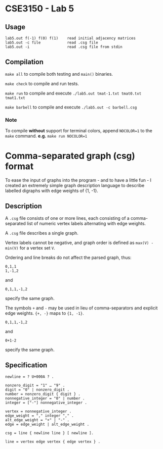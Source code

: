 # CSE3150 - Lab 5

## Usage

```
lab5.out f(-1) f(0) f(1)    read initial adjacency matrices
lab5.out -c file            read .csg file
lab5.out -i                 read .csg file from stdin
```

## Compilation

`make all` to compile both testing and `main()` binaries.

`make check` to compile and run tests.

`make run` to compile and execute `./lab5.out tmat-1.txt tmat0.txt tmat1.txt`

`make barbell` to compile and execute `./lab5.out -c barbell.csg`

### Note

To compile **without** support for terminal colors, append `NOCOLOR=1` to the
`make` command. **e.g.** `make run NOCOLOR=1`

# Comma-separated graph (csg) format

To ease the input of graphs into the program - and to have a little fun - I created an extremely simple graph description language to describe labelled digraphs with edge weights of {1, -1}.

## Description

A `.csg` file consists of one or more lines, each consisting of a comma-separated list of numeric vertex labels alternating with edge weights.

A `.csg` file describes a single graph.

Vertex labels cannot be negative, and graph order is defined as `max(V) - min(V)` for a vertex set `V`.

Ordering and line breaks do not affect the parsed graph, thus:

```
0,1,1
1,-1,2
```
and
```
0,1,1,-1,2
```

specify the same graph.

The symbols `+` and `-` may be used in lieu of comma-separators and explicit
edge weights. `{+, -}` maps to `{1, -1}`.

```
0,1,1,-1,2
```
and
```
0+1-2
```

specify the same graph.

## Specification

```ebnf
newline = ? U+000A ? .

nonzero_digit = "1" … "9" .
digit = "0" | nonzero_digit .
number = nonzero_digit { digit } .
nonnegative_integer = "0" | number .
integer = ["-"] nonnegative_integer .

vertex = nonnegative_integer .
edge_weight = "," integer "," .
alt_edge_weight = "+" | "-" .
edge = edge_weight | alt_edge_weight .

csg = line { newline line } [ newline ].

line = vertex edge vertex { edge vertex } .

```
